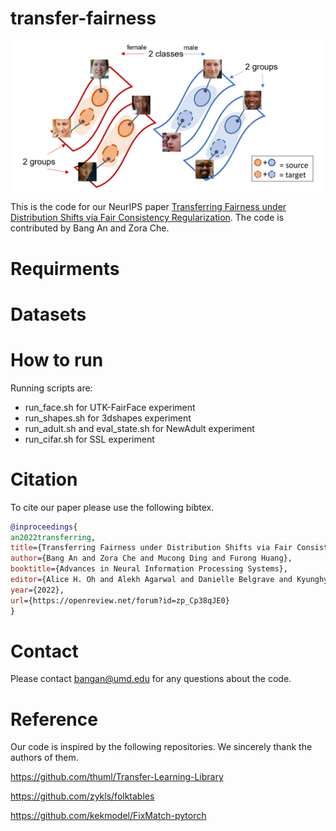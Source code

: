 # transfer-fairness
<img src="fig/demo.png" width="500px"></img>

This is the code for our NeurIPS paper <a href="https://openreview.net/pdf?id=zp_Cp38qJE0">Transferring Fairness under Distribution Shifts via Fair
Consistency Regularization</a>. The code is contributed by Bang An and Zora Che.

# Requirments

# Datasets

# How to run
Running scripts are:

* run_face.sh for UTK-FairFace experiment
* run_shapes.sh for 3dshapes experiment
* run_adult.sh and eval_state.sh for NewAdult experiment
* run_cifar.sh for SSL experiment

# Citation
To cite our paper please use the following bibtex.
```bibtex
@inproceedings{
an2022transferring,
title={Transferring Fairness under Distribution Shifts via Fair Consistency Regularization},
author={Bang An and Zora Che and Mucong Ding and Furong Huang},
booktitle={Advances in Neural Information Processing Systems},
editor={Alice H. Oh and Alekh Agarwal and Danielle Belgrave and Kyunghyun Cho},
year={2022},
url={https://openreview.net/forum?id=zp_Cp38qJE0}
}
```

# Contact
Please contact bangan@umd.edu for any questions about the code.
# Reference
Our code is inspired by the following repositories. We sincerely thank the authors of them.

https://github.com/thuml/Transfer-Learning-Library

https://github.com/zykls/folktables

https://github.com/kekmodel/FixMatch-pytorch
